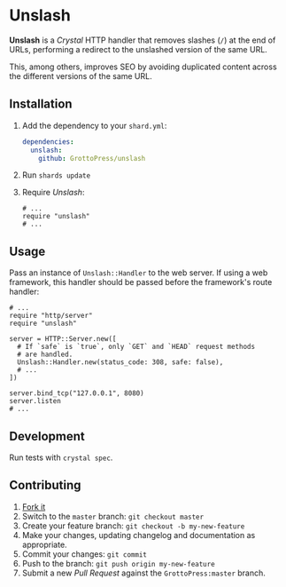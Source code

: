 # Unslash

**Unslash** is a *Crystal* HTTP handler that removes slashes (`/`) at the end of URLs, performing a redirect to the unslashed version of the same URL.

This, among others, improves SEO by avoiding duplicated content across the different versions of the same URL.

## Installation

1. Add the dependency to your `shard.yml`:

   ```yaml
   dependencies:
     unslash:
       github: GrottoPress/unslash
   ```

1. Run `shards update`

1. Require *Unslash*:

   ```crystal
   # ...
   require "unslash"
   # ...
   ```

## Usage

Pass an instance of `Unslash::Handler` to the web server. If using a web framework, this handler should be passed before the framework's route handler:

```crystal
# ...
require "http/server"
require "unslash"

server = HTTP::Server.new([
  # If `safe` is `true`, only `GET` and `HEAD` request methods
  # are handled.
  Unslash::Handler.new(status_code: 308, safe: false),
  # ...
])

server.bind_tcp("127.0.0.1", 8080)
server.listen
# ...
```

## Development

Run tests with `crystal spec`.

## Contributing

1. [Fork it](https://github.com/GrottoPress/unslash/fork)
1. Switch to the `master` branch: `git checkout master`
1. Create your feature branch: `git checkout -b my-new-feature`
1. Make your changes, updating changelog and documentation as appropriate.
1. Commit your changes: `git commit`
1. Push to the branch: `git push origin my-new-feature`
1. Submit a new *Pull Request* against the `GrottoPress:master` branch.

